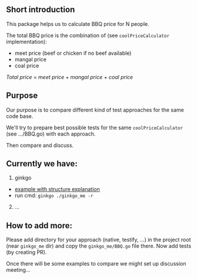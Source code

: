
Short introduction
------------------

This package helps us to calculate BBQ price for N people.

The total BBQ price is the combination of (see `coolPriceCalculator` implementation):
- meet price (beef or chicken if no beef available)
- mangal price
- coal price

_Total price_ = _meet price_ + _mangal price_ + _coal price_

Purpose
-------

Our purpose is to compare different kind of test approaches for the same code base.

We'll try to prepare best possible tests for the same `coolPriceCalculator` (see .../BBQ.go) with each approach.

Then compare and discuss.

Currently we have:
----
1. ginkgo 
- [example with structure explanation](./ginkgo_me/BBQ_test.go)
- run cmd: `ginkgo ./ginkgo_me -r`
2. ...

How to add more:
----------------
Please add directory for your approach (native, testify, ...) in the project root (near `ginkgo_me` dir) and copy the `ginkgo_me/BBQ.go` file there.
Now add tests (by creating PR).

Once there will be some examples to compare we might set up discussion meeting...

